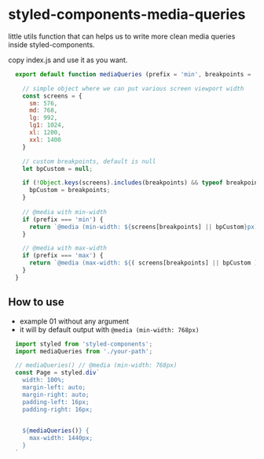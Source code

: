 # styled-components-media-queries

little utils function that can helps us to write more clean media queries inside styled-components.

copy index.js and use it as you want.

```javascript
  export default function mediaQueries (prefix = 'min', breakpoints = 'md') {

    // simple object where we can put various screen viewport width
    const screens = {
      sm: 576,
      md: 768,
      lg: 992,
      lg1: 1024,
      xl: 1200,
      xxl: 1400
    }

    // custom breakpoints, default is null
    let bpCustom = null;

    if (!Object.keys(screens).includes(breakpoints) && typeof breakpoints === 'number') {
      bpCustom = breakpoints;
    } 
    
    // @media with min-width
    if (prefix === 'min') {
      return `@media (min-width: ${screens[breakpoints] || bpCustom}px)`
    }

    // @media with max-width
    if (prefix === 'max') {
      return `@media (max-width: ${( screens[breakpoints] || bpCustom ) - Number(0.02).toFixed(2)}px)`
    }
  }
```

## How to use

- example 01 without any argument
- it will by default output with `@media (min-width: 768px)`

```javascript
  import styled from 'styled-components';
  import mediaQueries from './your-path';

  // mediaQueries() // @media (min-width: 768px) 
  const Page = styled.div`
    width: 100%;
    margin-left: auto;
    margin-right: auto;
    padding-left: 16px;
    padding-right: 16px;

    
    ${mediaQueries()} {
      max-width: 1440px;
    }
  `
```